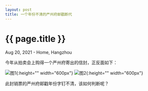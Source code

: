 ```yaml
---
layout: post
title: 一个年份不清的严州府邮戳断代
---
```


{{ page.title }}
================
<p class="meta">Aug 20, 2021 - Home, Hangzhou</p>

今年从拍卖会上购得一个严州府寄出的信封，正反面如下：

![图1](/images/2021-08-10/19081209_yanchow_1.jpg){:height="" width="600px"}
![图2](/images/2021-08-10/19081209_yanchow_2.jpg){:height="" width="600px"}

此封销票的严州府邮戳年份字钉不清，该如何判断呢？